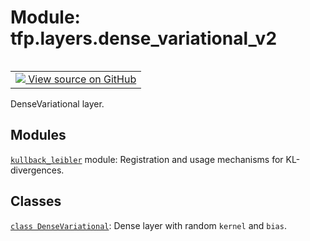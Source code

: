 <div itemscope itemtype="http://developers.google.com/ReferenceObject">
<meta itemprop="name" content="tfp.layers.dense_variational_v2" />
<meta itemprop="path" content="Stable" />
</div>

# Module: tfp.layers.dense_variational_v2


<table class="tfo-notebook-buttons tfo-api" align="left">

<td>
  <a target="_blank" href="https://github.com/tensorflow/probability/blob/master/tensorflow_probability/python/layers/dense_variational_v2.py">
    <img src="https://www.tensorflow.org/images/GitHub-Mark-32px.png" />
    View source on GitHub
  </a>
</td></table>



DenseVariational layer.

<!-- Placeholder for "Used in" -->


## Modules

[`kullback_leibler`](../../tfp/layers/dense_variational_v2/kullback_leibler.md) module: Registration and usage mechanisms for KL-divergences.

## Classes

[`class DenseVariational`](../../tfp/layers/DenseVariational.md): Dense layer with random `kernel` and `bias`.

